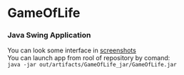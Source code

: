 # GameOfLife
### Java Swing Application  
You can look some interface in [screenshots](https://github.com/VitalyDorozhkin/GameOfLife/tree/master/screenshots)  
You can launch app from rool of repository by comand:  
`java -jar out/artifacts/GameOfLife_jar/GameOfLife.jar`
